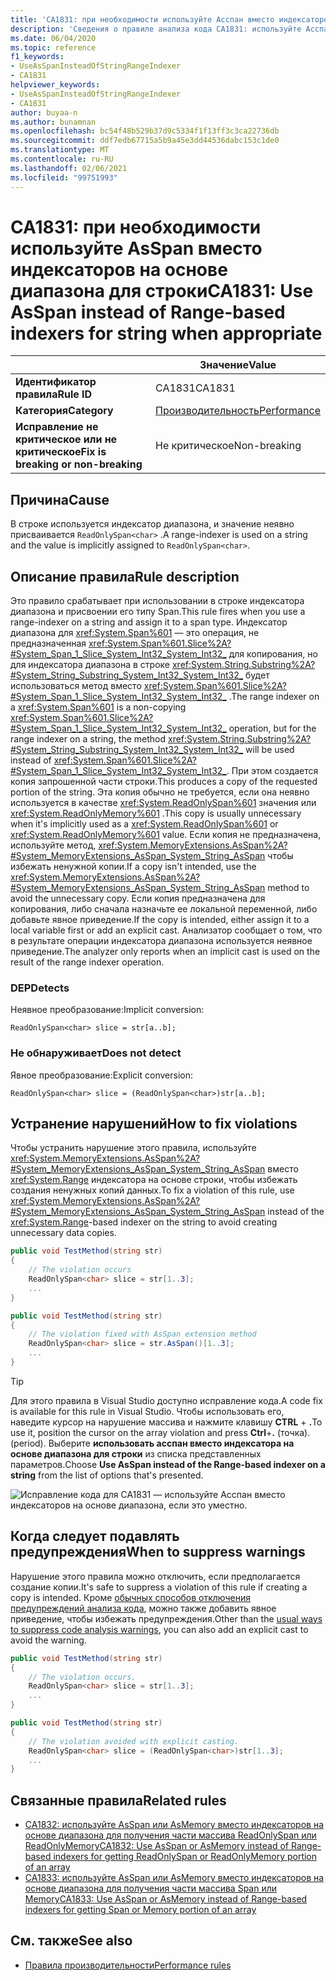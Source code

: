 ```yaml
---
title: 'CA1831: при необходимости используйте Асспан вместо индексаторов на основе диапазона для строки (анализ кода)'
description: 'Сведения о правиле анализа кода CA1831: используйте Асспан вместо индексаторов на основе диапазона для строки, если это уместно'
ms.date: 06/04/2020
ms.topic: reference
f1_keywords:
- UseAsSpanInsteadOfStringRangeIndexer
- CA1831
helpviewer_keywords:
- UseAsSpanInsteadOfStringRangeIndexer
- CA1831
author: buyaa-n
ms.author: bunamnan
ms.openlocfilehash: bc54f48b529b37d9c5334f1f13ff3c3ca22736db
ms.sourcegitcommit: ddf7edb67715a5b9a45e3dd44536dabc153c1de0
ms.translationtype: MT
ms.contentlocale: ru-RU
ms.lasthandoff: 02/06/2021
ms.locfileid: "99751993"
---
```

# <a name="ca1831-use-asspan-instead-of-range-based-indexers-for-string-when-appropriate"></a><span data-ttu-id="a8263-103">CA1831: при необходимости используйте AsSpan вместо индексаторов на основе диапазона для строки</span><span class="sxs-lookup"><span data-stu-id="a8263-103">CA1831: Use AsSpan instead of Range-based indexers for string when appropriate</span></span>

| | <span data-ttu-id="a8263-104">Значение</span><span class="sxs-lookup"><span data-stu-id="a8263-104">Value</span></span> |
|-|-|
| <span data-ttu-id="a8263-105">**Идентификатор правила**</span><span class="sxs-lookup"><span data-stu-id="a8263-105">**Rule ID**</span></span> |<span data-ttu-id="a8263-106">CA1831</span><span class="sxs-lookup"><span data-stu-id="a8263-106">CA1831</span></span>|
| <span data-ttu-id="a8263-107">**Категория**</span><span class="sxs-lookup"><span data-stu-id="a8263-107">**Category**</span></span> |[<span data-ttu-id="a8263-108">Производительность</span><span class="sxs-lookup"><span data-stu-id="a8263-108">Performance</span></span>](performance-warnings.md)|
| <span data-ttu-id="a8263-109">**Исправление не критическое или не критическое**</span><span class="sxs-lookup"><span data-stu-id="a8263-109">**Fix is breaking or non-breaking**</span></span> |<span data-ttu-id="a8263-110">Не критическое</span><span class="sxs-lookup"><span data-stu-id="a8263-110">Non-breaking</span></span>|

## <a name="cause"></a><span data-ttu-id="a8263-111">Причина</span><span class="sxs-lookup"><span data-stu-id="a8263-111">Cause</span></span>

<span data-ttu-id="a8263-112">В строке используется индексатор диапазона, и значение неявно присваивается `ReadOnlySpan<char>` .</span><span class="sxs-lookup"><span data-stu-id="a8263-112">A range-indexer is used on a string and the value is implicitly assigned to `ReadOnlySpan<char>`.</span></span>

## <a name="rule-description"></a><span data-ttu-id="a8263-113">Описание правила</span><span class="sxs-lookup"><span data-stu-id="a8263-113">Rule description</span></span>

<span data-ttu-id="a8263-114">Это правило срабатывает при использовании в строке индексатора диапазона и присвоении его типу Span.</span><span class="sxs-lookup"><span data-stu-id="a8263-114">This rule fires when you use a range-indexer on a string and assign it to a span type.</span></span> <span data-ttu-id="a8263-115">Индексатор диапазона для <xref:System.Span%601> — это операция, не предназначенная <xref:System.Span%601.Slice%2A?#System_Span_1_Slice_System_Int32_System_Int32_> для копирования, но для индексатора диапазона в строке <xref:System.String.Substring%2A?#System_String_Substring_System_Int32_System_Int32_> будет использоваться метод вместо <xref:System.Span%601.Slice%2A?#System_Span_1_Slice_System_Int32_System_Int32_> .</span><span class="sxs-lookup"><span data-stu-id="a8263-115">The range indexer on a <xref:System.Span%601> is a non-copying <xref:System.Span%601.Slice%2A?#System_Span_1_Slice_System_Int32_System_Int32_> operation, but for the range indexer on a string, the method <xref:System.String.Substring%2A?#System_String_Substring_System_Int32_System_Int32_> will be used instead of <xref:System.Span%601.Slice%2A?#System_Span_1_Slice_System_Int32_System_Int32_>.</span></span> <span data-ttu-id="a8263-116">При этом создается копия запрошенной части строки.</span><span class="sxs-lookup"><span data-stu-id="a8263-116">This produces a copy of the requested portion of the string.</span></span> <span data-ttu-id="a8263-117">Эта копия обычно не требуется, если она неявно используется в качестве <xref:System.ReadOnlySpan%601> значения или <xref:System.ReadOnlyMemory%601> .</span><span class="sxs-lookup"><span data-stu-id="a8263-117">This copy is usually unnecessary when it's implicitly used as a <xref:System.ReadOnlySpan%601> or <xref:System.ReadOnlyMemory%601> value.</span></span> <span data-ttu-id="a8263-118">Если копия не предназначена, используйте метод, <xref:System.MemoryExtensions.AsSpan%2A?#System_MemoryExtensions_AsSpan_System_String_AsSpan> чтобы избежать ненужной копии.</span><span class="sxs-lookup"><span data-stu-id="a8263-118">If a copy isn't intended, use the <xref:System.MemoryExtensions.AsSpan%2A?#System_MemoryExtensions_AsSpan_System_String_AsSpan> method to avoid the unnecessary copy.</span></span> <span data-ttu-id="a8263-119">Если копия предназначена для копирования, либо сначала назначьте ее локальной переменной, либо добавьте явное приведение.</span><span class="sxs-lookup"><span data-stu-id="a8263-119">If the copy is intended, either assign it to a local variable first or add an explicit cast.</span></span> <span data-ttu-id="a8263-120">Анализатор сообщает о том, что в результате операции индексатора диапазона используется неявное приведение.</span><span class="sxs-lookup"><span data-stu-id="a8263-120">The analyzer only reports when an implicit cast is used on the result of the range indexer operation.</span></span>

### <a name="detects"></a><span data-ttu-id="a8263-121">DEP</span><span class="sxs-lookup"><span data-stu-id="a8263-121">Detects</span></span>

<span data-ttu-id="a8263-122">Неявное преобразование:</span><span class="sxs-lookup"><span data-stu-id="a8263-122">Implicit conversion:</span></span>

`ReadOnlySpan<char> slice = str[a..b];`

### <a name="does-not-detect"></a><span data-ttu-id="a8263-123">Не обнаруживает</span><span class="sxs-lookup"><span data-stu-id="a8263-123">Does not detect</span></span>

<span data-ttu-id="a8263-124">Явное преобразование:</span><span class="sxs-lookup"><span data-stu-id="a8263-124">Explicit conversion:</span></span>

`ReadOnlySpan<char> slice = (ReadOnlySpan<char>)str[a..b];`

## <a name="how-to-fix-violations"></a><span data-ttu-id="a8263-125">Устранение нарушений</span><span class="sxs-lookup"><span data-stu-id="a8263-125">How to fix violations</span></span>

<span data-ttu-id="a8263-126">Чтобы устранить нарушение этого правила, используйте <xref:System.MemoryExtensions.AsSpan%2A?#System_MemoryExtensions_AsSpan_System_String_AsSpan> вместо <xref:System.Range> индексатора на основе строки, чтобы избежать создания ненужных копий данных.</span><span class="sxs-lookup"><span data-stu-id="a8263-126">To fix a violation of this rule, use <xref:System.MemoryExtensions.AsSpan%2A?#System_MemoryExtensions_AsSpan_System_String_AsSpan> instead of the <xref:System.Range>-based indexer on the string to avoid creating unnecessary data copies.</span></span>

```csharp
public void TestMethod(string str)
{
    // The violation occurs
    ReadOnlySpan<char> slice = str[1..3];
    ...
}
```

```csharp
public void TestMethod(string str)
{
    // The violation fixed with AsSpan extension method
    ReadOnlySpan<char> slice = str.AsSpan()[1..3];
    ...
}
```

> [!TIP]
> <span data-ttu-id="a8263-127">Для этого правила в Visual Studio доступно исправление кода.</span><span class="sxs-lookup"><span data-stu-id="a8263-127">A code fix is available for this rule in Visual Studio.</span></span> <span data-ttu-id="a8263-128">Чтобы использовать его, наведите курсор на нарушение массива и нажмите клавишу **CTRL** + **.**</span><span class="sxs-lookup"><span data-stu-id="a8263-128">To use it, position the cursor on the array violation and press **Ctrl**+**.**</span></span> <span data-ttu-id="a8263-129">(точка).</span><span class="sxs-lookup"><span data-stu-id="a8263-129">(period).</span></span> <span data-ttu-id="a8263-130">Выберите **использовать асспан вместо индексатора на основе диапазона для строки** из списка представленных параметров.</span><span class="sxs-lookup"><span data-stu-id="a8263-130">Choose **Use AsSpan instead of the Range-based indexer on a string** from the list of options that's presented.</span></span>
>
> ![Исправление кода для CA1831 — используйте Асспан вместо индексаторов на основе диапазона, если это уместно.](media/ca1831_codefix.png)

## <a name="when-to-suppress-warnings"></a><span data-ttu-id="a8263-132">Когда следует подавлять предупреждения</span><span class="sxs-lookup"><span data-stu-id="a8263-132">When to suppress warnings</span></span>

<span data-ttu-id="a8263-133">Нарушение этого правила можно отключить, если предполагается создание копии.</span><span class="sxs-lookup"><span data-stu-id="a8263-133">It's safe to suppress a violation of this rule if creating a copy is intended.</span></span> <span data-ttu-id="a8263-134">Кроме [обычных способов отключения предупреждений анализа кода](/visualstudio/code-quality/use-roslyn-analyzers#suppress-violations), можно также добавить явное приведение, чтобы избежать предупреждения.</span><span class="sxs-lookup"><span data-stu-id="a8263-134">Other than the [usual ways to suppress code analysis warnings](/visualstudio/code-quality/use-roslyn-analyzers#suppress-violations), you can also add an explicit cast to avoid the warning.</span></span>

```csharp
public void TestMethod(string str)
{
    // The violation occurs.
    ReadOnlySpan<char> slice = str[1..3];
    ...
}
```

```csharp
public void TestMethod(string str)
{
    // The violation avoided with explicit casting.
    ReadOnlySpan<char> slice = (ReadOnlySpan<char>)str[1..3];
    ...
}
```

## <a name="related-rules"></a><span data-ttu-id="a8263-135">Связанные правила</span><span class="sxs-lookup"><span data-stu-id="a8263-135">Related rules</span></span>

- [<span data-ttu-id="a8263-136">CA1832: используйте AsSpan или AsMemory вместо индексаторов на основе диапазона для получения части массива ReadOnlySpan или ReadOnlyMemory</span><span class="sxs-lookup"><span data-stu-id="a8263-136">CA1832: Use AsSpan or AsMemory instead of Range-based indexers for getting ReadOnlySpan or ReadOnlyMemory portion of an array</span></span>](ca1832.md)
- [<span data-ttu-id="a8263-137">CA1833: используйте AsSpan или AsMemory вместо индексаторов на основе диапазона для получения части массива Span или Memory</span><span class="sxs-lookup"><span data-stu-id="a8263-137">CA1833: Use AsSpan or AsMemory instead of Range-based indexers for getting Span or Memory portion of an array</span></span>](ca1833.md)

## <a name="see-also"></a><span data-ttu-id="a8263-138">См. также</span><span class="sxs-lookup"><span data-stu-id="a8263-138">See also</span></span>

- [<span data-ttu-id="a8263-139">Правила производительности</span><span class="sxs-lookup"><span data-stu-id="a8263-139">Performance rules</span></span>](performance-warnings.md)
